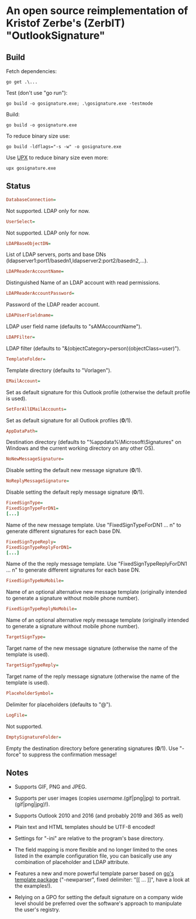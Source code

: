 # An open source reimplementation of Kristof Zerbe's (ZerbIT) "OutlookSignature"

## Build

Fetch dependencies:

```console
go get .\...
```

Test (don't use "go run"):

```console
go build -o gosignature.exe; .\gosignature.exe -testmode
```

Build:

```console
go build -o gosignature.exe
```

To reduce binary size use:  

```console
go build -ldflags="-s -w" -o gosignature.exe
```

Use [UPX](https://upx.github.io) to reduce binary size even more:

```console
upx gosignature.exe
```

## Status

```ini
DatabaseConnection=
```

Not supported. LDAP only for now.

```ini
UserSelect=
```

Not supported. LDAP only for now.

```ini
LDAPBaseObjectDN=
```

List of LDAP servers, ports and base DNs (ldapserver1:port1/basedn1,ldapserver2:port2/basedn2,...).

```ini
LDAPReaderAccountName=
```

Distinguished Name of an LDAP account with read permissions.

```ini
LDAPReaderAccountPassword=
```

Password of the LDAP reader account.

```ini
LDAPUserFieldname=
```

LDAP user field name (defaults to "sAMAccountName").

```ini
LDAPFilter=
```

LDAP filter (defaults to "&(objectCategory=person)(objectClass=user)").

```ini
TemplateFolder=
```

Template directory (defaults to "Vorlagen").

```ini
EMailAccount=
```

Set as default signature for this Outlook profile (otherwise the default profile is used).

```ini
SetForAllEMailAccounts=
```

Set as default signature for all Outlook profiles (**0**/1).

```ini
AppDataPath=
```

Destination directory (defaults to "%appdata%\Microsoft\Signatures" on Windows and the current working directory on any other OS).

```ini
NoNewMessageSignature=
```

Disable setting the default new message signature (**0**/1).

```ini
NoReplyMessageSignature=
```

Disable setting the default reply message signature (**0**/1).

```ini
FixedSignType=
FixedSignTypeForDN1=
[...]
```

Name of the new message template. Use "FixedSignTypeForDN1 ... n" to generate different signatures for each base DN.

```ini
FixedSignTypeReply=
FixedSignTypeReplyForDN1=
[...]
```

Name of the the reply message template. Use "FixedSignTypeReplyForDN1 ... n" to generate different signatures for each base DN.

```ini
FixedSignTypeNoMobile=
```

Name of an optional alternative new message template (originally intended to generate a signature without mobile phone number).

```ini
FixedSignTypeReplyNoMobile=
```

Name of an optional alternative reply message template (originally intended to generate a signature without mobile phone number).

```ini
TargetSignType=
```

Target name of the new message signature (otherwise the name of the template is used).

```ini
TargetSignTypeReply=
```

Target name of the reply message signature (otherwise the name of the template is used).

```ini
PlaceholderSymbol=
```

Delimiter for placeholders (defaults to "@").

```ini
LogFile=
```

Not supported.

```ini
EmptySignatureFolder=
```

Empty the destination directory before generating signatures (**0**/1). Use "-force" to suppress the confirmation message!

## Notes

* Supports GIF, PNG and JPEG.

* Supports per user images (copies *username*.(gif|png|jpg) to portrait.(gif|png|jpg)!).

* Supports Outlook 2010 and 2016 (and probably 2019 and 365 as well)

* Plain text and HTML templates should be UTF-8 encoded!

* Settings for "-ini" are relative to the program's base directory.

* The field mapping is more flexible and no longer limited to the ones listed in the example configuration file, you can basically use any combination of placeholder and LDAP attribute.

* Features a new and more powerful template parser based on [go's template package](https://golang.org/pkg/text/template/) ("-newparser", fixed delimiter: "[[ ... ]]", have a look at the examples!).

* Relying on a GPO for setting the default signature on a company wide level should be preferred over the software's approach to manipulate the user's registry.
